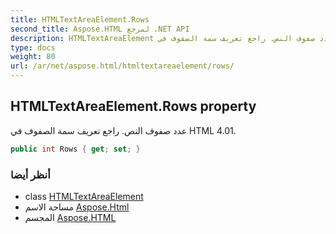 ```yaml
---
title: HTMLTextAreaElement.Rows
second_title: Aspose.HTML لمرجع .NET API
description: HTMLTextAreaElement ملكية. عدد صفوف النص. راجع تعريف سمة الصفوف في HTML 4.01.
type: docs
weight: 80
url: /ar/net/aspose.html/htmltextareaelement/rows/
---
```

## HTMLTextAreaElement.Rows property

عدد صفوف النص. راجع تعريف سمة الصفوف في HTML 4.01.

```csharp
public int Rows { get; set; }
```

### أنظر أيضا

* class [HTMLTextAreaElement](../)
* مساحة الاسم [Aspose.Html](../../htmltextareaelement/)
* المجسم [Aspose.HTML](../../../)


